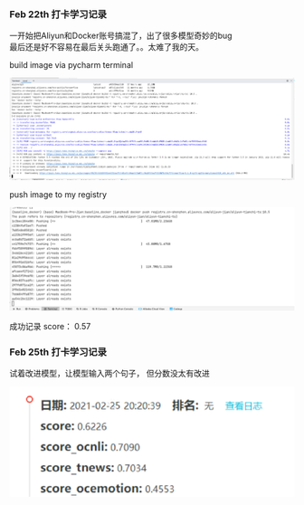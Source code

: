 ### Feb 22th 打卡学习记录

一开始把Aliyun和Docker账号搞混了，出了很多模型奇妙的bug \
最后还是好不容易在最后关头跑通了。。太难了我的天。


build image via pycharm terminal 

![img.png](screenshots/img.png)

push image to my registry

![img.png](screenshots/img2.png)

成功记录
score： 0.57

### Feb 25th 打卡学习记录

试着改进模型，让模型输入两个句子，
但分数没太有改进

![img_1.png](screenshots/img_4.png)